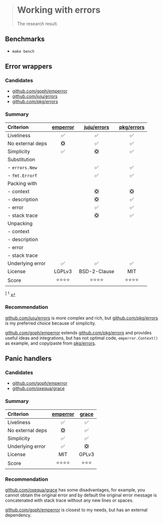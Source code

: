 > # Working with errors
>
> The research result.

## Benchmarks

- `make bench`

## Error wrappers

### Candidates

- [github.com/goph/emperror][emperror]
- [github.com/juju/errors][juju/errors]
- [github.com/pkg/errors][pkg/errors]

### Summary

| Criterion        | [emperror][] | [juju/errors][] | [pkg/errors][] |
|:-----------------|:---:|:---:|:---:|
| Liveliness       | ✅ | ✅ | ✅ |
| No external deps | ❎ | ✅ | ✅ |
| Simplicity       | ✅ | ❎ | ✅ |
| Substitution     |
| - `errors.New`   |   | ✅ | ✅ |
| - `fmt.Errorf`   |   | ✅ | ✅ |
| Packing with     |
| - context        |   | ❎ | ❎ |
| - description    |   | ❎ | ✅ |
| - error          |   | ✅ | ✅ |
| - stack trace    |   | ❎ | ✅ |
| Unpacking        |
| - context        |
| - description    |
| - error          |
| - stack trace    |
| Underlying error | ✅ | ✅ | ✅ |
| License          | LGPLv3 | BSD-2-Clause | MIT |
| Score            | ⭐⭐⭐⭐ | ⭐⭐⭐⭐ | ⭐⭐⭐⭐ |

<sup id="anchor-">[1](#)</sup>
<sup id="">1</sup> [↩](#anchor-)

### Recommendation

[github.com/juju/errors][juju/errors] is more complex and rich, but [github.com/pkg/errors][pkg/errors] is
my preferred choice because of simplicity.

[github.com/goph/emperror][emperror] extends [github.com/pkg/errors][pkg/errors] and provides useful ideas
and integrations, but has not optimal code, `emperror.Context()` as example, and copy/paste from [pkg/errors][].

## Panic handlers

### Candidates

- [github.com/goph/emperror][emperror]
- [github.com/oxequa/grace][grace]

### Summary

| Criterion        | [emperror][] |[grace][] |
|:-----------------|:---:|:---:|
| Liveliness       | ✅ | ✅ |
| No external deps | ❎ | ✅ |
| Simplicity       | ✅ | ✅ |
| Underlying error | ✅ | ❎ |
| License          | MIT | GPLv3 |
| Score            | ⭐⭐⭐⭐ | ⭐⭐⭐ |

### Recommendation

[github.com/oxequa/grace][grace] has some disadvantages, for example, you cannot obtain the original error
and by default the original error message is concatenated with stack trace without any new lines or spaces.

[github.com/goph/emperror][emperror] is closest to my needs, but has an external dependency.

[emperror]:    https://github.com/goph/emperror
[juju/errors]: https://github.com/juju/errors
[pkg/errors]:  https://github.com/pkg/errors
[grace]:       https://github.com/oxequa/grace
